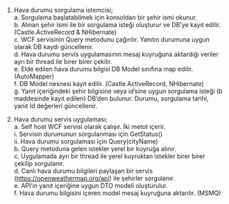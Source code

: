 1.	Hava durumu sorgulama istemcisi;  
a.	Sorgulama başlatabilmek için konsoldan bir şehir ismi okunur.  
b.	Alınan şehir ismi ile bir sorgulama isteği oluşturur ve DB’ye kayıt edilir. (Castle.ActiveRecord & NHibernate)  
c.	WCF servisinin Query metodunu çağırılır. Yanıtın durumuna uygun olarak DB kaydı güncellenir.  
d.	Hava durumu servis uygulamasının mesaj kuyruğuna aktardığı veriler ayrı bir thread ile birer birer çekilir.  
e.	Elde edilen hava durumu bilgisi DB Model sınıfına map edilir. (AutoMapper)  
f.	DB Model nesnesi kayıt edilir. (Castle.ActiveRecord, NHibernate)  
g.	Yanıt içeriğindeki şehir bilgisine veya id’sine uygun sorgulama isteği (b maddesinde kayıt edilen) DB’den bulunur. Durumu, sorgulama tarihi, yanıt Id değerleri güncellenir.  


2.	Hava durumu servis uygulaması;  
a.	Self host WCF servisi olarak çalışır. İki metot içerir.   
i.	Servisin durumunun sorgulanması için GetStatus()  
ii.	Hava durumu sorgulaması için Query(cityName)  
b.	Query metoduna gelen istekler yerel bir kuyruğa alınır.  
c.	Uygulamada ayrı bir thread ile yerel kuyruktan istekler birer birer çekilip sorgulanır.  
d.	Canlı hava durumu bilgileri paylaşan bir servis (https://openweathermap.org/api) ile şehirler sorgulanır.  
e.	API’ın yanıt içeriğine uygun DTO modeli oluşturulur.  
f.	Hava durumu bilgisini içeren model mesaj kuyruğuna aktarılır. (MSMQ)  
 
